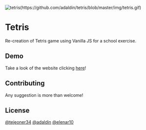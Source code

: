 
![tetris(https://github.com/adaldin/tetris/blob/master/img/tetris.gif)](https://tetrispractice.netlify.app)

# Tetris

Re-creation of Tetris game using Vanilla JS for a school exercise.

## Demo
Take a look of the website clicking [here](https://tetrispractice.netlify.app)!


## Contributing
Any suggestion is more than welcome!

## License
[@tejeoner34](https://github.com/tejeoner34)
[@adaldin](https://github.com/adaldin)
[@elenar10](https://github.com/elenar10)

